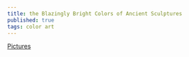 ```yaml
---
title: the Blazingly Bright Colors of Ancient Sculptures
published: true
tags: color art
---
```

[Pictures](https://www.atlasobscura.com/articles/ancient-sculpture-color-polychromy)
